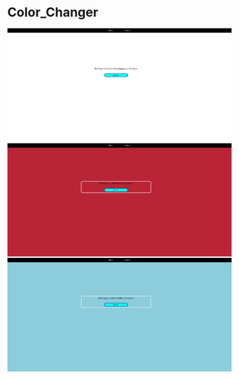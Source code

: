 # Color_Changer


<img src="./img/color1.png">
<img src="./img/color2.png">
<img src="./img/color3.png">